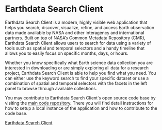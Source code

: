 # Earthdata Search Client

Earthdata Search Client is a modern, highly visible web application that helps you search, discover, visualize, refine, and access Earth observation data made available by NASA and other interagency and international partners. Built on top of NASA’s Common Metadata Repository (CMR), Earthdata Search Client allows users to search for data using a variety of tools such as spatial and temporal selectors and a handy timeline that allows you to easily focus on specific months, days, or hours.

Whether you know specifically what Earth science data collection you are interested in downloading or are simply exploring all data for a research project, Earthdata Search Client is able to help you find what you need. You can either use the keyword search to find your specific dataset or use a combination of spatial and temporal selectors with the facets in the left panel to browse through available collections.

You may contribute to Earthdata Search Client's open source code base by visiting the [main code repository](https://github.com/nasa/earthdata-search/). There you will find detail instructions for how to setup a local instance of the application and how to contribute to the code base.

[Earthdata Search Client](https://search.earthdata.nasa.gov/)
